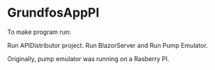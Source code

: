 # GrundfosAppPI

To make program run:

Run APIDistributor project.
Run BlazorServer
and Run Pump Emulator.

Originally, pump emulator was running on a Rasberry PI.